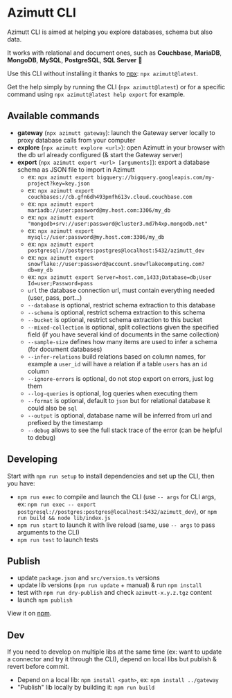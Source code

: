 # Azimutt CLI

Azimutt CLI is aimed at helping you explore databases, schema but also data.

It works with relational and document ones, such as **Couchbase**, **MariaDB**, **MongoDB**, **MySQL**, **PostgreSQL**, **SQL Server**  🎉

Use this CLI without installing it thanks to [npx](https://www.npmjs.com/package/npx): `npx azimutt@latest`.

Get the help simply by running the CLI (`npx azimutt@latest`) or for a specific command using `npx azimutt@latest help export` for example.

## Available commands

- **gateway** (`npx azimutt gateway`): launch the Gateway server locally to proxy database calls from your computer
- **explore** (`npx azimutt explore <url>`): open Azimutt in your browser with the db url already configured (& start the Gateway server)
- **export** (`npx azimutt export <url> [arguments]`): export a database schema as JSON file to import in Azimutt
  - ex: `npx azimutt export bigquery://bigquery.googleapis.com/my-project?key=key.json`
  - ex: `npx azimutt export couchbases://cb.gfn6dh493pmfh613v.cloud.couchbase.com`
  - ex: `npx azimutt export mariadb://user:password@my.host.com:3306/my_db`
  - ex: `npx azimutt export "mongodb+srv://user:password@cluster3.md7h4xp.mongodb.net"`
  - ex: `npx azimutt export mysql://user:password@my.host.com:3306/my_db`
  - ex: `npx azimutt export postgresql://postgres:postgres@localhost:5432/azimutt_dev`
  - ex: `npx azimutt export snowflake://user:password@account.snowflakecomputing.com?db=my_db`
  - ex: `npx azimutt export Server=host.com,1433;Database=db;User Id=user;Password=pass`
  - `url` the database connection url, must contain everything needed (user, pass, port...)
  - `--database` is optional, restrict schema extraction to this database
  - `--schema` is optional, restrict schema extraction to this schema
  - `--bucket` is optional, restrict schema extraction to this bucket
  - `--mixed-collection` is optional, split collections given the specified field (if you have several kind of documents in the same collection)
  - `--sample-size` defines how many items are used to infer a schema (for document databases)
  - `--infer-relations` build relations based on column names, for example a `user_id` will have a relation if a table `users` has an `id` column
  - `--ignore-errors` is optional, do not stop export on errors, just log them
  - `--log-queries` is optional, log queries when executing them
  - `--format` is optional, default to `json` but for relational database it could also be `sql`
  - `--output` is optional, database name will be inferred from url and prefixed by the timestamp
  - `--debug` allows to see the full stack trace of the error (can be helpful to debug)

## Developing

Start with `npm run setup` to install dependencies and set up the CLI, then you have:

- `npm run exec` to compile and launch the CLI (use `-- args` for CLI args, ex: `npm run exec -- export postgresql://postgres:postgres@localhost:5432/azimutt_dev`), or `npm run build && node lib/index.js`
- `npm run start` to launch it with live reload (same, use `-- args` to pass arguments to the CLI)
- `npm run test` to launch tests

## Publish

- update `package.json` and `src/version.ts` versions
- update lib versions (`npm run update` + manual) & run `npm install`
- test with `npm run dry-publish` and check `azimutt-x.y.z.tgz` content
- launch `npm publish`

View it on [npm](https://www.npmjs.com/package/azimutt).

## Dev

If you need to develop on multiple libs at the same time (ex: want to update a connector and try it through the CLI), depend on local libs but publish & revert before commit.

- Depend on a local lib: `npm install <path>`, ex: `npm install ../gateway`
- "Publish" lib locally by building it: `npm run build`
